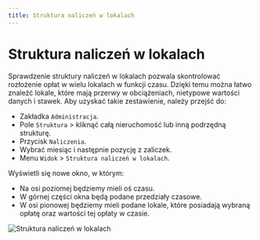 ```yaml
---
title: Struktura naliczeń w lokalach
---
```


# Struktura naliczeń w lokalach

Sprawdzenie struktury naliczeń w lokalach pozwala skontrolować rozłożenie opłat w wielu lokalach w funkcji czasu. Dzięki temu można łatwo znaleźć lokale, które mają przerwy w obciążeniach, nietypowe wartości danych i stawek. Aby uzyskać takie zestawienie, należy przejść do:

- Zakładka `Administracja`.
- Pole `Struktura` > kliknąć całą nieruchomość lub inną podrzędną strukturę.
- Przycisk `Naliczenia`.
- Wybrać miesiąc i następnie pozycję z zaliczek.
- Menu `Widok` > `Struktura naliczeń w lokalach`.

Wyświetli się nowe okno, w którym:

- Na osi poziomej będziemy mieli oś czasu.
- W górnej części okna będą podane przedziały czasowe.
- W osi pionowej będziemy mieli podane lokale, które posiadają wybraną opłatę oraz wartości tej opłaty w czasie.

![Struktura naliczeń w lokalach](strukturanaliczenwlokalach.gif)